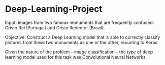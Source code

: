 # Deep-Learning-Project
Input: images from two famous monuments that are frequently confused: Cristo Rei (Portugal) and Cristo Redentor (Brazil). 

Objective: Construct a Deep Learning model that is able to correctly classify pictures from these two monuments as one or the other, recurring to Keras.

Given the nature of the problem – image classification – the type of deep learning model used for this task was Convolutional Neural Networks.
